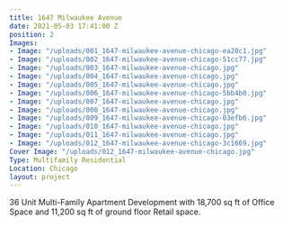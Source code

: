 ```yaml
---
title: 1647 Milwaukee Avenue
date: 2021-05-03 17:41:00 Z
position: 2
Images:
- Image: "/uploads/001_1647-milwaukee-avenue-chicago-ea20c1.jpg"
- Image: "/uploads/002_1647-milwaukee-avenue-chicago-51cc77.jpg"
- Image: "/uploads/003_1647-milwaukee-avenue-chicago.jpg"
- Image: "/uploads/004_1647-milwaukee-avenue-chicago.jpg"
- Image: "/uploads/005_1647-milwaukee-avenue-chicago.jpg"
- Image: "/uploads/006_1647-milwaukee-avenue-chicago-5bb4b0.jpg"
- Image: "/uploads/007_1647-milwaukee-avenue-chicago.jpg"
- Image: "/uploads/008_1647-milwaukee-avenue-chicago.jpg"
- Image: "/uploads/009_1647-milwaukee-avenue-chicago-03efb6.jpg"
- Image: "/uploads/010_1647-milwaukee-avenue-chicago.jpg"
- Image: "/uploads/011_1647-milwaukee-avenue-chicago.jpg"
- Image: "/uploads/012_1647-milwaukee-avenue-chicago-3c1669.jpg"
Cover Image: "/uploads/012_1647-milwaukee-avenue-chicago.jpg"
Type: Multifamily Residential
Location: Chicago
layout: project
---
```


36 Unit Multi-Family Apartment Development with 18,700 sq ft of Office Space and 11,200 sq ft of ground floor Retail space.

